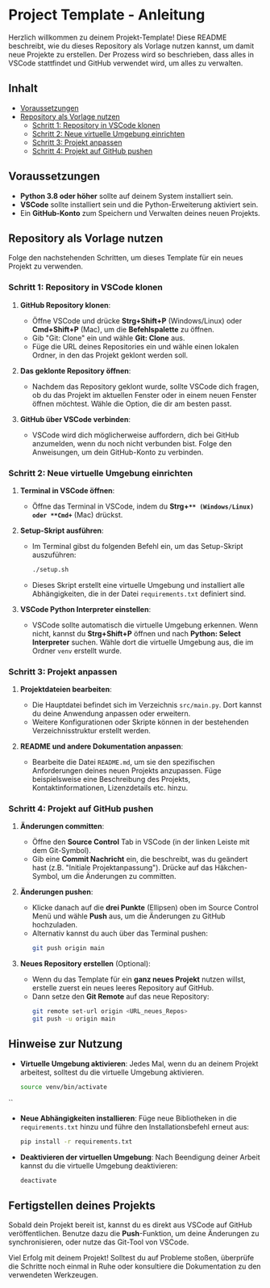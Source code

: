 # Project Template - Anleitung 

Herzlich willkommen zu deinem Projekt-Template! Diese README beschreibt, wie du dieses Repository als Vorlage nutzen kannst, um damit neue Projekte zu erstellen. Der Prozess wird so beschrieben, dass alles in VSCode stattfindet und GitHub verwendet wird, um alles zu verwalten.

## Inhalt
- [Voraussetzungen](#voraussetzungen)
- [Repository als Vorlage nutzen](#repository-als-vorlage-nutzen)
  - [Schritt 1: Repository in VSCode klonen](#schritt-1-repository-in-vscode-klonen)
  - [Schritt 2: Neue virtuelle Umgebung einrichten](#schritt-2-neue-virtuelle-umgebung-einrichten)
  - [Schritt 3: Projekt anpassen](#schritt-3-projekt-anpassen)
  - [Schritt 4: Projekt auf GitHub pushen](#schritt-4-projekt-auf-github-pushen)

## Voraussetzungen
- **Python 3.8 oder höher** sollte auf deinem System installiert sein.
- **VSCode** sollte installiert sein und die Python-Erweiterung aktiviert sein.
- Ein **GitHub-Konto** zum Speichern und Verwalten deines neuen Projekts.

## Repository als Vorlage nutzen

Folge den nachstehenden Schritten, um dieses Template für ein neues Projekt zu verwenden.

### Schritt 1: Repository in VSCode klonen
1. **GitHub Repository klonen**:
    - Öffne VSCode und drücke **Strg+Shift+P** (Windows/Linux) oder **Cmd+Shift+P** (Mac), um die **Befehlspalette** zu öffnen.
    - Gib "Git: Clone" ein und wähle **Git: Clone** aus.
    - Füge die URL deines Repositories ein und wähle einen lokalen Ordner, in den das Projekt geklont werden soll.

2. **Das geklonte Repository öffnen**:
    - Nachdem das Repository geklont wurde, sollte VSCode dich fragen, ob du das Projekt im aktuellen Fenster oder in einem neuen Fenster öffnen möchtest. Wähle die Option, die dir am besten passt.

3. **GitHub über VSCode verbinden**:
    - VSCode wird dich möglicherweise auffordern, dich bei GitHub anzumelden, wenn du noch nicht verbunden bist. Folge den Anweisungen, um dein GitHub-Konto zu verbinden.

### Schritt 2: Neue virtuelle Umgebung einrichten
1. **Terminal in VSCode öffnen**:
    - Öffne das Terminal in VSCode, indem du **Strg+`** (Windows/Linux) oder **Cmd+`** (Mac) drückst.

2. **Setup-Skript ausführen**:
    - Im Terminal gibst du folgenden Befehl ein, um das Setup-Skript auszuführen:
      ```bash
      ./setup.sh
      ```
    - Dieses Skript erstellt eine virtuelle Umgebung und installiert alle Abhängigkeiten, die in der Datei `requirements.txt` definiert sind.

3. **VSCode Python Interpreter einstellen**:
    - VSCode sollte automatisch die virtuelle Umgebung erkennen. Wenn nicht, kannst du **Strg+Shift+P** öffnen und nach **Python: Select Interpreter** suchen. Wähle dort die virtuelle Umgebung aus, die im Ordner `venv` erstellt wurde.

### Schritt 3: Projekt anpassen
1. **Projektdateien bearbeiten**:
    - Die Hauptdatei befindet sich im Verzeichnis `src/main.py`. Dort kannst du deine Anwendung anpassen oder erweitern.
    - Weitere Konfigurationen oder Skripte können in der bestehenden Verzeichnisstruktur erstellt werden.

2. **README und andere Dokumentation anpassen**:
    - Bearbeite die Datei `README.md`, um sie den spezifischen Anforderungen deines neuen Projekts anzupassen. Füge beispielsweise eine Beschreibung des Projekts, Kontaktinformationen, Lizenzdetails etc. hinzu.

### Schritt 4: Projekt auf GitHub pushen
1. **Änderungen committen**:
    - Öffne den **Source Control** Tab in VSCode (in der linken Leiste mit dem Git-Symbol).
    - Gib eine **Commit Nachricht** ein, die beschreibt, was du geändert hast (z.B. "Initiale Projektanpassung"). Drücke auf das Häkchen-Symbol, um die Änderungen zu committen.

2. **Änderungen pushen**:
    - Klicke danach auf die **drei Punkte** (Ellipsen) oben im Source Control Menü und wähle **Push** aus, um die Änderungen zu GitHub hochzuladen.
    - Alternativ kannst du auch über das Terminal pushen:
      ```bash
      git push origin main
      ```

3. **Neues Repository erstellen** (Optional):
    - Wenn du das Template für ein **ganz neues Projekt** nutzen willst, erstelle zuerst ein neues leeres Repository auf GitHub.
    - Dann setze den **Git Remote** auf das neue Repository:
      ```bash
      git remote set-url origin <URL_neues_Repos>
      git push -u origin main
      ```

## Hinweise zur Nutzung
- **Virtuelle Umgebung aktivieren**: Jedes Mal, wenn du an deinem Projekt arbeitest, solltest du die virtuelle Umgebung aktivieren.
  ```bash
  source venv/bin/activate
``

- **Neue Abhängigkeiten installieren**: Füge neue Bibliotheken in die `requirements.txt` hinzu und führe den Installationsbefehl erneut aus:
  ```bash
  pip install -r requirements.txt
  ```
- **Deaktivieren der virtuellen Umgebung**: Nach Beendigung deiner Arbeit kannst du die virtuelle Umgebung deaktivieren:
  ```bash
  deactivate
  ```

## Fertigstellen deines Projekts

Sobald dein Projekt bereit ist, kannst du es direkt aus VSCode auf GitHub veröffentlichen. Benutze dazu die **Push**-Funktion, um deine Änderungen zu synchronisieren, oder nutze das Git-Tool von VSCode.

Viel Erfolg mit deinem Projekt! Solltest du auf Probleme stoßen, überprüfe die Schritte noch einmal in Ruhe oder konsultiere die Dokumentation zu den verwendeten Werkzeugen.

